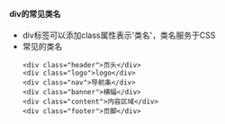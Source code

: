 #### div的常见类名
+ div标签可以添加class属性表示'类名'，类名服务于CSS
+ 常见的类名
    ```
    <div class="header">页头</div>
    <div class="logo">logo</div>
    <div class="nav">导航条</div>
    <div class="banner">横幅</div>
    <div class="content">内容区域</div>
    <div class="footer">页脚</div>
    ```